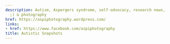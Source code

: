 ```yaml
---
description: Autism, Aspergers syndrome, self-advocacy, research news, autism life-hacks
  ;) & photography
href: https://aspiphotography.wordpress.com/
links:
- href: https://www.facebook.com/aspiphotography
title: Autistic Snapshots
---
```

